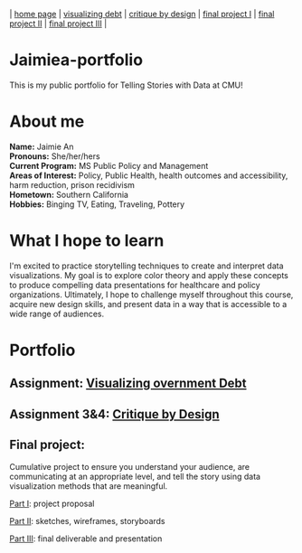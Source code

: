 | [home page](https://jaimiea.github.io/Jaimiea-portfolio/) | [visualizing debt](visualizing-government-debt) | [critique by design](critique-by-design) | [final project I](final-project-part-one) | [final project II](final-project-part-two) | [final project III](final-project-part-three) |

# Jaimiea-portfolio
This is my public portfolio for Telling Stories with Data at CMU! 

# About me  
**Name:** Jaimie An\
**Pronouns:** She/her/hers\
**Current Program:** MS Public Policy and Management\
**Areas of Interest:** Policy, Public Health, health outcomes and accessibility, harm reduction, prison recidivism\
**Hometown:** Southern California\
**Hobbies:** Binging TV, Eating, Traveling, Pottery

# What I hope to learn
I'm excited to practice storytelling techniques to create and interpret data visualizations. My goal is to explore color theory and apply these concepts to produce compelling data presentations for healthcare and policy organizations. Ultimately, I hope to challenge myself throughout this course, acquire new design skills, and present data in a way that is accessible to a wide range of audiences.

# Portfolio 
## Assignment: [Visualizing overnment Debt](visualizing-government-debt)

## Assignment 3&4: [Critique by Design](critique-by-design)

## Final project: 
Cumulative project to ensure you understand your audience, are communicating at an appropriate level, and tell the story using data visualization methods that are meaningful. 

[Part I](final-project-part-one): project proposal

[Part II](final-project-part-two): sketches, wireframes, storyboards 

[Part III](final-project-part-three): final deliverable and presentation

